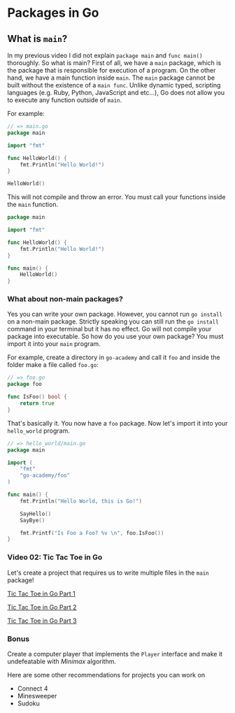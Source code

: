 # Packages in Go
## What is `main`?
In my previous video I did not explain `package main` and `func main()` thoroughly. So what is main? 
First of all, we have a `main` package, which is the package that is responsible for execution of a 
program. On the other hand, we have a main function inside `main`. The `main` package cannot be built
without the existence of a `main func`. Unlike dynamic typed, scripting languages (e.g. Ruby, Python, 
JavaScript and etc...), Go does not allow you to execute any function outside of `main`.

For example:
```go
// => main.go
package main

import "fmt"

func HelloWorld() {
	fmt.Println("Hello World!")
}

HelloWorld()
```

This will not compile and throw an error. You must call your functions inside the `main` function.
```go
package main

import "fmt"

func HelloWorld() {
	fmt.Println("Hello World!")
}

func main() {
	HelloWorld()
}
```

### What about non-main packages?
Yes you can write your own package. However, you cannot run `go install` on a non-main package. Strictly
speaking you can still run the `go install` command in your terminal but it has no effect. Go will not 
compile your package into executable. So how do you use your own package? You must import it into 
your `main` program.

For example, create a directory in `go-academy` and call it `foo` and inside the folder make a file 
called `foo.go`:
```go
// => foo.go
package foo

func IsFoo() bool {
	return true
}
```

That's basically it. You now have a `foo` package. Now let's import it into your `hello_world` program.
```go
// => hello_world/main.go
package main

import (
	"fmt"
	"go-academy/foo"
)

func main() {
	fmt.Println("Hello World, this is Go!")

	SayHello()
	SayBye()

	fmt.Printf("Is Foo a Foo? %v \n", foo.IsFoo())
}
```

### Video 02: Tic Tac Toe in Go
Let's create a project that requires us to write multiple files in the `main` package!

[Tic Tac Toe in Go Part 1](https://youtu.be/644HhokVkbI)

[Tic Tac Toe in Go Part 2](https://youtu.be/eL6ruTgOQG0)

[Tic Tac Toe in Go Part 3](https://youtu.be/rdSgqye50Qw)

### Bonus
Create a computer player that implements the `Player` interface and make it undefeatable with *Minimax* 
algorithm.

Here are some other recommendations for projects you can work on

* Connect 4
* Minesweeper
* Sudoku
